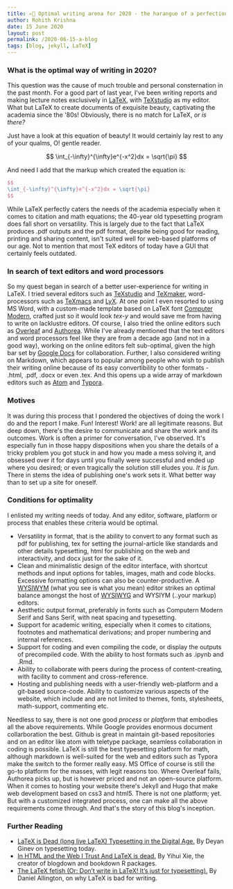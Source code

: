 ```yaml
---
title: ✍🏽 Optimal writing arena for 2020 - the harangue of a perfectionist
author: Rohith Krishna
date: 15 June 2020
layout: post
permalink: /2020-06-15-a-blog
tags: [blog, jekyll, LaTeX]
---
```




### What is the optimal way of writing in 2020?

This question was the cause of much trouble and personal consternation in the past month. For a good part of last year, I've been writing reports and making lecture notes exclusively in [LaTeX](https://www.latex-project.org/), with [TeXstudio](https://texstudio.org/) as my editor. What but LaTeX to create documents of exquisite beauty, captivating the academia since the '80s! Obviously, there is no match for LaTeX, *or is there?*

Just have a look at this equation of beauty! It would certainly lay rest to any of your qualms, O! gentle reader.

$$
\int_{-\infty}^{\infty}e^{-x^2}dx = \sqrt{\pi}
$$

And need I add that the markup which created the equation is:

```latex
$$
\int_{-\infty}^{\infty}e^{-x^2}dx = \sqrt{\pi}
$$
```


While LaTeX perfectly caters the needs of the academia especially when it comes to citation and math equations; the 40-year old typesetting program does fall short on versatility. This is largely due to the fact that LaTeX produces .pdf outputs and the pdf format, despite being good for reading, printing and sharing content, isn't suited well for web-based platforms of our age. Not to mention that most TeX editors of today have a GUI that certainly feels outdated.


### In search of text editors and word processors

So my quest began in search of a better user-experience for writing in LaTeX. I tried several editors such as [TeXstudio](https://texstudio.org/) and [TeXmaker](https://www.xm1math.net/texmaker/), word-processors such as [TeXmacs](http://www.texmacs.org/tmweb/home/welcome.en.html) and [LyX](https://www.lyx.org/). At one point I even resorted to using MS Word, with a custom-made template based on LaTeX font [Computer Modern](https://www.fontsquirrel.com/fonts/computer-modern), crafted just so it would look *tex-y* and would save me from having to write on lacklustre editors. Of course, I also tried the online editors such as [Overleaf](https://www.overleaf.com/) and [Authorea](https://www.authorea.com/).  While I've already mentioned that the text editors and word processors feel like they are from a decade ago (and not in a good way), working on the online editors felt sub-optimal, given the high bar set by [Google Docs](https://docs.google.com/) for collaboration. Further, I also considered writing on Markdown, which appears to popular among people who wish to publish their writing online because of its easy convertibility to other formats - .html, .pdf, .docx or even .tex. And this opens up a wide array of markdown editors such as [Atom](https://atom.io/) and [Typora](https://typora.io/).

### Motives

It was during this process that I pondered the objectives of doing the work I do and the report I make. Fun! Interest! Work! are all legitimate reasons. But deep down, there's the desire to communicate and share the work and its outcomes. Work is often a primer for conversation, I've observed. It's especially fun in those happy dispositions when you share the details of a tricky problem you got stuck in and how you made a mess solving it, and obsessed over it for days until you finally were successful and ended up where you desired; or even tragically the solution still eludes you. *It is fun*. There in stems the idea of publishing one's work sets it. What better way than to set up a site for oneself.


### Conditions for optimality

I enlisted my writing needs of today. And any editor, software, platform or process that enables these criteria would be optimal.

- Versatility in format, that is the ability to convert to any format such as pdf for publishing, tex for setting the journal-article like standards and other details typesetting, html for publishing on the web and interactivity, and docx just for the sake of it.
- Clean and minimalistic design of the editor interface, with shortcut methods and input options for tables, images, math and code blocks. Excessive formatting options can also be counter-productive. A [WYSIWYM](https://en.wikipedia.org/wiki/WYSIWYM) (what you see is what you mean) editor strikes an optimal balance amongst the host of [WYSIWYG](https://en.wikipedia.org/wiki/WYSIWYG) and WYSIYM (..your markup) editors.
- Aesthetic output format, preferably in fonts such as Computern Modern Serif and Sans Serif, with neat spacing and typesetting.
- Support for academic writing, especially when it comes to citations, footnotes and mathematical derivations; and proper numbering and internal references.
- Support for coding and even compiling the code, or display the outputs of precompiled code. With the ability to host formats such as .ipynb and .Rmd.
- Ability to collaborate with peers during the process of content-creating, with facility to comment and cross-reference.
- Hosting and publishing needs with a user-friendly web-platform and a git-based source-code. Ability to customize various aspects of the website, which include and are not limited to themes, fonts, stylesheets, math-support, commenting etc.

Needless to say, there is not one good *process* or *platform* that embodies all the above requirements. While Google provides enormous document collarboration the best. Github is great in maintain git-based repositories and on an editor like atom with teletype package, seamless collaboration in coding is possible. LaTeX is still the best typesetting platform for math, although markdown is well-suited for the web and editors such as Typora make the switch to the former really easy. MS Office of course is still the go-to platform for the masses, with legit reasons too. Where Overleaf fails, Authorea picks up, but is however priced and not an open-source platform. When it comes to hosting your website there's Jekyll and Hugo that make web development based on css3 and html5. There is not one platform; yet. But with a customized integrated process, one can make all the above requirements come through. And that's the story of this blog's inception.


### Further Reading

- [LaTeX is Dead (long live LaTeX) Typesetting in the Digital Age.](https://www.authorea.com/users/5713/articles/19359-latex-is-dead-long-live-latex-typesetting-in-the-digital-age) By Deyan Ginev on typesetting today.
- [In HTML and the Web I Trust And LaTeX is dead.](https://yihui.org/en/2018/07/in-html-i-trust/)  By Yihui Xie, the creator of blogdown and bookdown R packages.
- [The LaTeX fetish (Or: Don’t write in LaTeX! It’s just for typesetting).](http://www.danielallington.net/2016/09/the-latex-fetish/)  By Daniel Allington, on why LaTeX is bad for writing.
